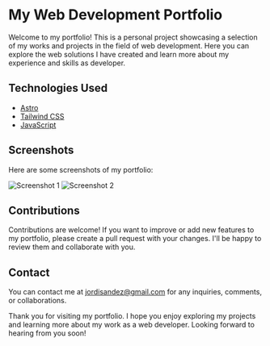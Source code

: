 # My Web Development Portfolio

Welcome to my portfolio! This is a personal project showcasing a selection of my works and projects in the field of web development. Here you can explore the web solutions I have created and learn more about my experience and skills as developer.

## Technologies Used

-   [Astro](https://astro.build/)
-   [Tailwind CSS](https://tailwindcss.com/)
-   [JavaScript](https://javascript.com/)

## Screenshots

Here are some screenshots of my portfolio:

![Screenshot 1](./screenshots/screenshot1.png)
![Screenshot 2](./screenshots/screenshot2.png)

## Contributions

Contributions are welcome! If you want to improve or add new features to my portfolio, please create a pull request with your changes. I'll be happy to review them and collaborate with you.

## Contact

You can contact me at jordisandez@gmail.com for any inquiries, comments, or collaborations.

Thank you for visiting my portfolio. I hope you enjoy exploring my projects and learning more about my work as a web developer. Looking forward to hearing from you soon!
